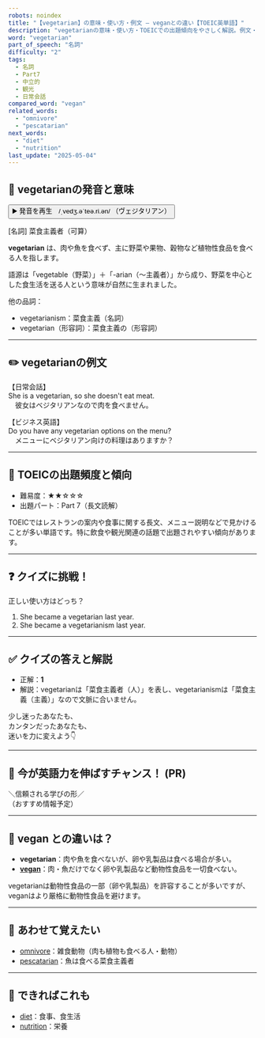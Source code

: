 ```yaml
---
robots: noindex
title: "【vegetarian】の意味・使い方・例文 ― veganとの違い【TOEIC英単語】"
description: "vegetarianの意味・使い方・TOEICでの出題傾向をやさしく解説。例文・クイズ付きでveganとの違いもわかりやすく学べます。"
word: "vegetarian"
part_of_speech: "名詞"
difficulty: "2"
tags:
  - 名詞
  - Part7
  - 中立的
  - 観光
  - 日常会話
compared_word: "vegan"
related_words:
  - "omnivore"
  - "pescatarian"
next_words:
  - "diet"
  - "nutrition"
last_update: "2025-05-04"
---
```


## 🔰 vegetarianの発音と意味

<button class="play-audio" onclick="playTTS('vegetarian')">
  <span class="play-audio-main">
    ▶️ 発音を再生　/ˌvedʒ.əˈteə.ri.ən/
  </span>
  <span class="play-audio-sub">
    （ヴェジタリアン）
  </span>
</button>

[名詞] 菜食主義者（可算）

**vegetarian** は、肉や魚を食べず、主に野菜や果物、穀物など植物性食品を食べる人を指します。

語源は「vegetable（野菜）」＋「-arian（～主義者）」から成り、野菜を中心とした食生活を送る人という意味が自然に生まれました。

他の品詞：  
- vegetarianism：菜食主義（名詞）
- vegetarian（形容詞）：菜食主義の（形容詞）

---

## ✏️ vegetarianの例文

【日常会話】  
She is a vegetarian, so she doesn't eat meat.  
　彼女はベジタリアンなので肉を食べません。

【ビジネス英語】  
Do you have any vegetarian options on the menu?  
　メニューにベジタリアン向けの料理はありますか？

---

## 🎯 TOEICの出題頻度と傾向

- 難易度：★★☆☆☆
- 出題パート：Part 7（長文読解）

TOEICではレストランの案内や食事に関する長文、メニュー説明などで見かけることが多い単語です。特に飲食や観光関連の話題で出題されやすい傾向があります。

---

## ❓ クイズに挑戦！

正しい使い方はどっち？

1. She became a vegetarian last year.  
2. She became a vegetarianism last year.

---

## ✅ クイズの答えと解説

- 正解：**1**
- 解説：vegetarianは「菜食主義者（人）」を表し、vegetarianismは「菜食主義（主義）」なので文脈に合いません。

少し迷ったあなたも、  
カンタンだったあなたも、  
迷いを力に変えよう👇️

---

## 🚀 今が英語力を伸ばすチャンス！ (PR)

<div class="info-center">
＼信頼される学びの形／<br>  
（おすすめ情報予定）
</div>

---

## 🤔  vegan との違いは？

- **vegetarian**：肉や魚を食べないが、卵や乳製品は食べる場合が多い。
- **[vegan](/vegan)**：肉・魚だけでなく卵や乳製品など動物性食品を一切食べない。

vegetarianは動物性食品の一部（卵や乳製品）を許容することが多いですが、veganはより厳格に動物性食品を避けます。

---

## 🧩 あわせて覚えたい

- [omnivore](/omnivore)：雑食動物（肉も植物も食べる人・動物）
- [pescatarian](/pescatarian)：魚は食べる菜食主義者

---

## 📖 できればこれも

- [diet](/diet)：食事、食生活
- [nutrition](/nutrition)：栄養

<!-- cvid: aid03_bid44 -->

